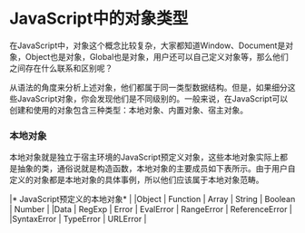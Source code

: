 # JavaScript中的对象类型
在JavaScript中，对象这个概念比较复杂，大家都知道Window、Document是对象，Object也是对象，Global也是对象，用户还可以自己定义对象等，那么他们之间存在什么联系和区别呢？

从语法的角度来分析上述对象，他们都属于同一类型数据结构。但是，如果细分这些JavaScript对象，你会发现他们是不同级别的。一般来说，在JavaScript可以创建和使用的对象包含三种类型：本地对象、内置对象、宿主对象。

### 本地对象
本地对象就是独立于宿主环境的JavaScript预定义对象，这些本地对象实际上都是抽象的类，通俗说就是构造函数，本地对象的主要成员如下表所示。由于用户自定义的对象都是本地对象的具体事例，所以他们应该属于本地对象范畴。

|* JavaScript预定义的本地对象* |
|Object | Function | Array | String | Boolean | Number |
|Data | RegExp | Error | EvalError | RangeError | ReferenceError |
|SyntaxError | TypeError | URLError |
